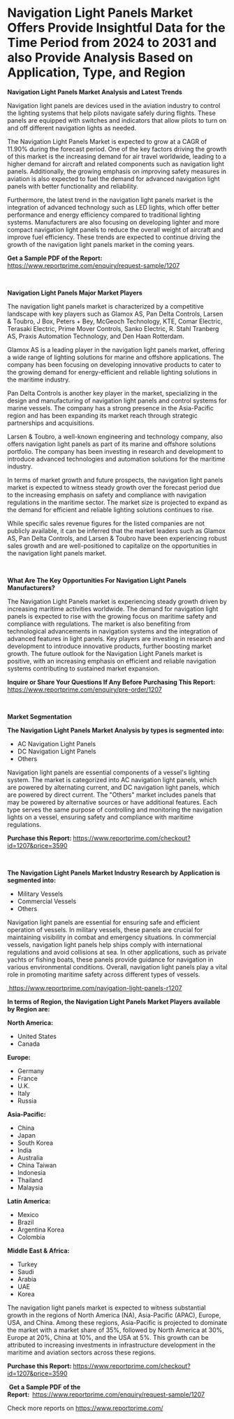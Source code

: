 <p><h1>Navigation Light Panels Market Offers Provide Insightful Data for the Time Period from 2024 to 2031 and also Provide Analysis Based on Application, Type, and Region</h1></p><p><strong>Navigation Light Panels Market Analysis and Latest Trends</strong></p>
<p><p>Navigation light panels are devices used in the aviation industry to control the lighting systems that help pilots navigate safely during flights. These panels are equipped with switches and indicators that allow pilots to turn on and off different navigation lights as needed.</p><p>The Navigation Light Panels Market is expected to grow at a CAGR of 11.90% during the forecast period. One of the key factors driving the growth of this market is the increasing demand for air travel worldwide, leading to a higher demand for aircraft and related components such as navigation light panels. Additionally, the growing emphasis on improving safety measures in aviation is also expected to fuel the demand for advanced navigation light panels with better functionality and reliability.</p><p>Furthermore, the latest trend in the navigation light panels market is the integration of advanced technology such as LED lights, which offer better performance and energy efficiency compared to traditional lighting systems. Manufacturers are also focusing on developing lighter and more compact navigation light panels to reduce the overall weight of aircraft and improve fuel efficiency. These trends are expected to continue driving the growth of the navigation light panels market in the coming years.</p></p>
<p><strong>Get a Sample PDF of the Report:&nbsp;</strong> <a href="https://www.reportprime.com/enquiry/request-sample/1207">https://www.reportprime.com/enquiry/request-sample/1207</a></p>
<p>&nbsp;</p>
<p><strong>Navigation Light Panels Major Market Players</strong></p>
<p><p>The navigation light panels market is characterized by a competitive landscape with key players such as Glamox AS, Pan Delta Controls, Larsen & Toubro, J Box, Peters + Bey, McGeoch Technology, KTE, Comar Electric, Terasaki Electric, Prime Mover Controls, Sanko Electric, R. Stahl Tranberg AS, Praxis Automation Technology, and Den Haan Rotterdam.</p><p>Glamox AS is a leading player in the navigation light panels market, offering a wide range of lighting solutions for marine and offshore applications. The company has been focusing on developing innovative products to cater to the growing demand for energy-efficient and reliable lighting solutions in the maritime industry.</p><p>Pan Delta Controls is another key player in the market, specializing in the design and manufacturing of navigation light panels and control systems for marine vessels. The company has a strong presence in the Asia-Pacific region and has been expanding its market reach through strategic partnerships and acquisitions.</p><p>Larsen & Toubro, a well-known engineering and technology company, also offers navigation light panels as part of its marine and offshore solutions portfolio. The company has been investing in research and development to introduce advanced technologies and automation solutions for the maritime industry.</p><p>In terms of market growth and future prospects, the navigation light panels market is expected to witness steady growth over the forecast period due to the increasing emphasis on safety and compliance with navigation regulations in the maritime sector. The market size is projected to expand as the demand for efficient and reliable lighting solutions continues to rise.</p><p>While specific sales revenue figures for the listed companies are not publicly available, it can be inferred that the market leaders such as Glamox AS, Pan Delta Controls, and Larsen & Toubro have been experiencing robust sales growth and are well-positioned to capitalize on the opportunities in the navigation light panels market.</p></p>
<p>&nbsp;</p>
<p><strong>What Are The Key Opportunities For Navigation Light Panels Manufacturers?</strong></p>
<p><p>The Navigation Light Panels market is experiencing steady growth driven by increasing maritime activities worldwide. The demand for navigation light panels is expected to rise with the growing focus on maritime safety and compliance with regulations. The market is also benefiting from technological advancements in navigation systems and the integration of advanced features in light panels. Key players are investing in research and development to introduce innovative products, further boosting market growth. The future outlook for the Navigation Light Panels market is positive, with an increasing emphasis on efficient and reliable navigation systems contributing to sustained market expansion.</p></p>
<p><strong>Inquire or Share Your Questions If Any Before Purchasing This Report:</strong> <a href="https://www.reportprime.com/enquiry/pre-order/1207">https://www.reportprime.com/enquiry/pre-order/1207</a></p>
<p>&nbsp;</p>
<p><strong>Market Segmentation</strong></p>
<p><strong>The Navigation Light Panels Market Analysis by types is segmented into:</strong></p>
<p><ul><li>AC Navigation Light Panels</li><li>DC Navigation Light Panels</li><li>Others</li></ul></p>
<p><p>Navigation light panels are essential components of a vessel's lighting system. The market is categorized into AC navigation light panels, which are powered by alternating current, and DC navigation light panels, which are powered by direct current. The "Others" market includes panels that may be powered by alternative sources or have additional features. Each type serves the same purpose of controlling and monitoring the navigation lights on a vessel, ensuring safety and compliance with maritime regulations.</p></p>
<p><strong>Purchase this Report:&nbsp;</strong><a href="https://www.reportprime.com/checkout?id=1207&price=3590">https://www.reportprime.com/checkout?id=1207&price=3590</a></p>
<p>&nbsp;</p>
<p><strong>The Navigation Light Panels Market Industry Research by Application is segmented into:</strong></p>
<p><ul><li>Military Vessels</li><li>Commercial Vessels</li><li>Others</li></ul></p>
<p><p>Navigation light panels are essential for ensuring safe and efficient operation of vessels. In military vessels, these panels are crucial for maintaining visibility in combat and emergency situations. In commercial vessels, navigation light panels help ships comply with international regulations and avoid collisions at sea. In other applications, such as private yachts or fishing boats, these panels provide guidance for navigation in various environmental conditions. Overall, navigation light panels play a vital role in promoting maritime safety across different types of vessels.</p></p>
<p><a href="https://www.reportprime.com/navigation-light-panels-r1207">&nbsp;https://www.reportprime.com/navigation-light-panels-r1207</a></p>
<p><strong>In terms of Region, the Navigation Light Panels Market Players available by Region are:</strong></p>
<p>
    <p> <strong> North America: </strong>
        <ul>
            <li>United States</li>
            <li>Canada</li>
        </ul>
        </p> 
    <p> <strong> Europe: </strong>
        <ul>
            <li>Germany</li>
            <li>France</li>
            <li>U.K.</li>
            <li>Italy</li>
            <li>Russia</li>
        </ul>
        </p> 
    <p> <strong> Asia-Pacific: </strong>
        <ul>
            <li>China</li>
            <li>Japan</li>
            <li>South Korea</li>
            <li>India</li>
            <li>Australia</li>
            <li>China Taiwan</li>
            <li>Indonesia</li>
            <li>Thailand</li>
            <li>Malaysia</li>
        </ul>
        </p> 
    <p> <strong> Latin America: </strong>
        <ul>
            <li>Mexico</li>
            <li>Brazil</li>
            <li>Argentina Korea</li>
            <li>Colombia</li>
        </ul>
        </p> 
    <p> <strong> Middle East & Africa: </strong>
        <ul>
            <li>Turkey</li>
            <li>Saudi</li>
            <li>Arabia</li>
            <li>UAE</li>
            <li>Korea</li>
        </ul>
    </p>
    </p>
<p><p>The navigation light panels market is expected to witness substantial growth in the regions of North America (NA), Asia-Pacific (APAC), Europe, USA, and China. Among these regions, Asia-Pacific is projected to dominate the market with a market share of 35%, followed by North America at 30%, Europe at 20%, China at 10%, and the USA at 5%. This growth can be attributed to increasing investments in infrastructure development in the maritime and aviation sectors across these regions.</p></p>
<p><strong>Purchase this Report: </strong><a href="https://www.reportprime.com/checkout?id=1207&price=3590">https://www.reportprime.com/checkout?id=1207&price=3590</a></p>
<p>&nbsp;<strong>Get a Sample PDF of the Report:&nbsp;&nbsp;</strong><a href="https://www.reportprime.com/enquiry/request-sample/1207">https://www.reportprime.com/enquiry/request-sample/1207</a></p>
<p><strong></strong></p>
<p>Check more reports on <a href="https://www.reportprime.com/">https://www.reportprime.com/</a></p>